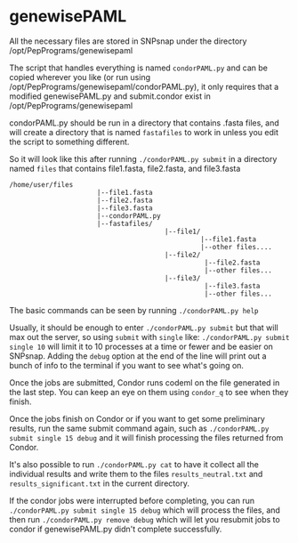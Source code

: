 genewisePAML
============

All the necessary files are stored in SNPsnap under the directory /opt/PepPrograms/genewisepaml

The script that handles everything is named `condorPAML.py` and can be copied wherever you like (or run using /opt/PepPrograms/genewisepaml/condorPAML.py), it only requires that a modified genewisePAML.py and submit.condor exist in /opt/PepPrograms/genewisepaml

condorPAML.py should be run in a directory that contains .fasta files, and will create a directory that is named `fastafiles` to work in unless you edit the script to something different.

So it will look like this after running `./condorPAML.py submit` in a directory named `files` that contains file1.fasta, file2.fasta, and file3.fasta

```
/home/user/files
                      |--file1.fasta
                      |--file2.fasta
                      |--file3.fasta
                      |--condorPAML.py
                      |--fastafiles/
                                       |--file1/
                                                |--file1.fasta
                                                |--other files....
                                       |--file2/
                                                 |--file2.fasta
                                                 |--other files...
                                       |--file3/
                                                 |--file3.fasta
                                                 |--other files...
```

The basic commands can be seen by running `./condorPAML.py help`

Usually, it should be enough to enter `./condorPAML.py submit` but that will max out the server, so using `submit` with `single` like: `./condorPAML.py submit single 10` will limit it to 10 processes at a time or fewer and be easier on SNPsnap.
Adding the `debug` option at the end of the line will print out a bunch of info to the terminal if you want to see what's going on.

Once the jobs are submitted, Condor runs codeml on the file generated in the last step. You can keep an eye on them using `condor_q` to see when they finish.

Once the jobs finish on Condor or if you want to get some preliminary results, run the same submit command again, such as `./condorPAML.py submit single 15 debug` and it will finish processing the files returned from Condor.

It's also possible to run `./condorPAML.py cat` to have it collect all the individual results and write them to the files `results_neutral.txt` and `results_significant.txt` in the current directory.

If the condor jobs were interrupted before completing, you can run `./condorPAML.py submit single 15 debug` which will process the files, and then run `./condorPAML.py remove debug` which will let you resubmit jobs to condor if genewisePAML.py didn't complete successfully.

